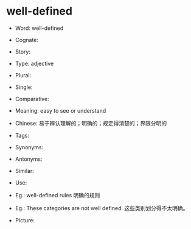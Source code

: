 # well-defined

- Word: well-defined
- Cognate: 
- Story: 

- Type: adjective
- Plural: 
- Single: 
- Comparative: 
- Meaning: easy to see or understand
- Chinese: 易于辨认理解的；明确的；规定得清楚的；界限分明的
- Tags: 
- Synonyms: 
- Antonyms: 
- Similar: 
- Use: 
- Eg.: well-defined rules 明确的规则
- Eg.: These categories are not well defined. 这些类别划分得不太明确。
- Picture:

